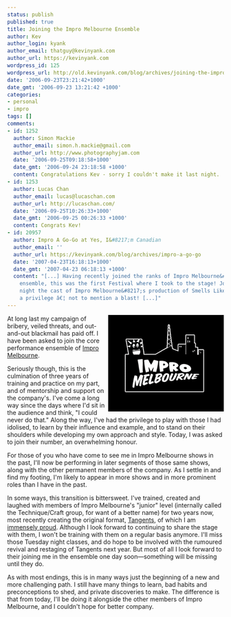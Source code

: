 ```yaml
---
status: publish
published: true
title: Joining the Impro Melbourne Ensemble
author: Kev
author_login: kyank
author_email: thatguy@kevinyank.com
author_url: https://kevinyank.com
wordpress_id: 125
wordpress_url: http://old.kevinyank.com/blog/archives/joining-the-impro-melbourne-ensemble/
date: '2006-09-23T23:21:42+1000'
date_gmt: '2006-09-23 13:21:42 +1000'
categories:
- personal
- impro
tags: []
comments:
- id: 1252
  author: Simon Mackie
  author_email: simon.h.mackie@gmail.com
  author_url: http://www.photographyjam.com
  date: '2006-09-25T09:18:58+1000'
  date_gmt: '2006-09-24 23:18:58 +1000'
  content: Congratulations Kev - sorry I couldn't make it last night.
- id: 1253
  author: Lucas Chan
  author_email: lucas@lucaschan.com
  author_url: http://lucaschan.com/
  date: '2006-09-25T10:26:33+1000'
  date_gmt: '2006-09-25 00:26:33 +1000'
  content: Congrats Kev!
- id: 20957
  author: Impro A Go-Go at Yes, I&#8217;m Canadian
  author_email: ''
  author_url: https://kevinyank.com/blog/archives/impro-a-go-go
  date: '2007-04-23T16:18:13+1000'
  date_gmt: '2007-04-23 06:18:13 +1000'
  content: "[...] Having recently joined the ranks of Impro Melbourne&#8217;s talented
    ensemble, this was the first Festival where I took to the stage! Joining on opening
    night the cast of Impro Melbourne&#8217;s production of Smells Like a Song was
    a privilege â€¦ not to mention a blast! [...]"
---
```

<p><img align="right" alt="Impro Melbourne logo" id="image124" title="Impro Melbourne logo" src="/assets/wp-content/uploads/2006/09/Logo_black_03.gif" />At long last my campaign of bribery, veiled threats, and out-and-out blackmail has paid off. I have been asked to join the core performance ensemble of <a href="http://www.impromelbourne.com.au/">Impro Melbourne</a>.</p>
<p>Seriously though, this is the culmination of three years of training and practice on my part, and of mentorship and support on the company's. I've come a long way since the days where I'd sit in the audience and think, "I could never do that." Along the way, I've had the privilege to play with those I had idolised, to learn by their influence and example, and to stand on their shoulders while developing my own approach and style. Today, I was asked to join their number, an overwhelming honour.</p>
<p>For those of you who have come to see me in Impro Melbourne shows in the past, I'll now be performing in later segments of those same shows, along with the other permanent members of the company. As I settle in and find my footing, I'm likely to appear in more shows and in more prominent roles than I have in the past.</p>
<p>In some ways, this transition is bittersweet. I've trained, created and laughed with members of Impro Melbourne's "junior" level (internally called the Technique/Craft group, for want of a better name) for two years now, most recently creating the original format, <a href="/blog/archives/tangents/">Tangents</a>, of which I am <a href="/blog/archives/post-tangential/">immensely proud</a>. Although I look forward to continuing to share the stage with them, I won't be training with them on a regular basis anymore. I'll miss those Tuesday night classes, and do hope to be involved with the rumoured revival and restaging of Tangents next year. But most of all I look forward to their joining me in the ensemble one day soon—something will be missing until they do.</p>
<p>As with most endings, this is in many ways just the beginning of a new and more challenging path. I still have many things to learn, bad habits and preconceptions to shed, and private discoveries to make. The difference is that from today, I'll be doing it alongside the other members of Impro Melbourne, and I couldn't hope for better company.</p>
